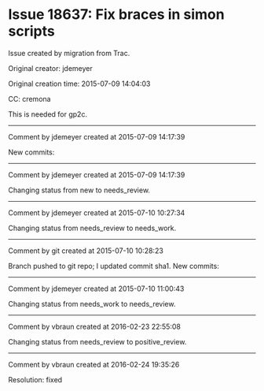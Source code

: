 # Issue 18637: Fix braces in simon scripts

Issue created by migration from Trac.

Original creator: jdemeyer

Original creation time: 2015-07-09 14:04:03

CC:  cremona

This is needed for gp2c.


---

Comment by jdemeyer created at 2015-07-09 14:17:39

New commits:


---

Comment by jdemeyer created at 2015-07-09 14:17:39

Changing status from new to needs_review.


---

Comment by jdemeyer created at 2015-07-10 10:27:34

Changing status from needs_review to needs_work.


---

Comment by git created at 2015-07-10 10:28:23

Branch pushed to git repo; I updated commit sha1. New commits:


---

Comment by jdemeyer created at 2015-07-10 11:00:43

Changing status from needs_work to needs_review.


---

Comment by vbraun created at 2016-02-23 22:55:08

Changing status from needs_review to positive_review.


---

Comment by vbraun created at 2016-02-24 19:35:26

Resolution: fixed
